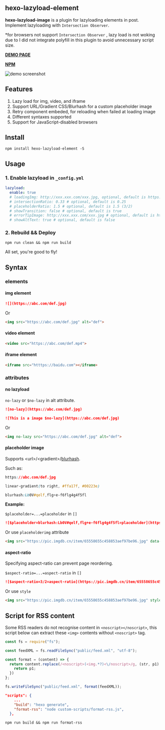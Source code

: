 ## hexo-lazyload-element

**hexo-lazyload-image** is a plugin for lazyloading elements in post. Implement lazyloading with `Intersection Observer`.

\*for browsers not support `Intersection Observer` , lazy load is not woking due to I did not integrate polyfill in this plugin to avoid unnecessary script size.

**[DEMO PAGE](https://lynanbreeze.github.io/hexo-lazyload-element/)**

**[NPM](https://www.npmjs.com/package/hexo-lazyload-element)**

![demo screenshot](https://i.imgur.com/QwlUMb2.gif)

## Features

1. Lazy load for img, video, and iframe
2. Support URL/Gradient CSS/Blurhash for a custom placeholder image
3. Retry component embeded, for reloading when failed at loading image
4. Different syntaxes supported
5. Support for JavaScript-disabled browsers

## Install

```shell install dependency
npm install hexo-lazyload-element -S
```

## Usage

### 1. Enable lazyload in `_config.yml`

```yml _config.yml
lazyload:
  enable: true
  # loadingImg: http://xxx.xxx.com/xxx.jpg, optional, default is https://i.loli.wiki/public/240201/loading.svg
  # intersectionRatio: 0.33 # optional, default is 0.25
  # placeholderRatio: 1.5 # optional, default is 1.5 (3/2)
  # showTransition: false # optional, default is true
  # errorTipImage: http://xxx.xxx.com/xxx.jpg # optional, default is https://i.loli.wiki/public/240201/error-tip.svg
  # showAltText: true # optional, default is false
```

### 2. Rebuild && Deploy

```shell rebuild
npm run clean && npm run build
```

All set, you're good to fly!

## Syntax
### elements
#### **img element**

```markdown markdown image element
![](https://abc.com/def.jpg)
```
Or

```markdown HTML img element
<img src="https://abc.com/def.jpg" alt="def">
```

#### **video element**

```markdown HTML video element
<video src="https://abc.com/def.mp4">
```

#### **iframe element**

```markdown HTML iframe element
<iframe src="htttps://baidu.com"></iframe>
```

### attributes

#### no lazyload

`no-lazy` or `$no-lazy` in alt attribute.

```markdown no-lazy in [alt]
![no-lazy](https://abc.com/def.jpg)
```

```markdown no-lazy with alt text
![This is a image $no-lazy](https://abc.com/def.jpg)
```

Or

```markdown no-lazy attribute
<img no-lazy src="https://abc.com/def.jpg" alt="def">
```

#### placeholder image

Supports \<url\>/\<gradient\>/[blurhash](https://blurha.sh/).

Such as: 
```css url
https://abc.com/def.jpg
```
```css gradient
linear-gradient(to right, #ffa17f, #00223e)
```
```css blurhash
blurhash:Lb0V#qelf,flg+e-f6flg4g4f5fl
```
**Example:**

`$placeholder=...=placeholder` in `[]`

```markdown placeholder in [alt]
![$placeholder=blurhash:Lb0V#qelf,flg+e-f6flg4g4f5fl=placeholder](https://pic.imgdb.cn/item/65558655c458853aef97be96.jpg)
```

Or use `placeholderimg` attribute

```markdown placeholderimg attribute
<img src="https://pic.imgdb.cn/item/65558655c458853aef97be96.jpg" data-placeholderimg="blurhash:Lb0V#qelf,flg+e-f6flg4g4f5fl">
```

#### aspect-ratio

Specifying aspect-ratio can prevent page reordering.

`$aspect-ratio=...=aspect-ratio` in `[]`

```markdown aspect-ratio in [alt]
![$aspect-ratio=3/2=aspect-ratio](https://pic.imgdb.cn/item/65558655c458853aef97be96.jpg)
```

Or use `style`

```markdown aspect-ratio in style
<img src="https://pic.imgdb.cn/item/65558655c458853aef97be96.jpg" style="aspect-ratio: 3/2">
```

## Script for RSS content

Some RSS readers do not recognise content in `<noscript></noscript>`, this script below can extract these `<img>` contents without `<noscript>` tag.

```javascript format-rss.js
const fs = require("fs");

const feedXML = fs.readFileSync("public/feed.xml", "utf-8");

const format = (content) => {
  return content.replace(/<noscript>(<img.*?)<\/noscript>/g, (str, p1) => {
    return p1;
  })
};

fs.writeFileSync("public/feed.xml", format(feedXML));

```

```json package.json
"scripts": {
    ...
    "build": "hexo generate",
    "format-rss": "node custom-scripts/format-rss.js",
  },
```

```shell format-rss
npm run build && npm run format-rss
```
